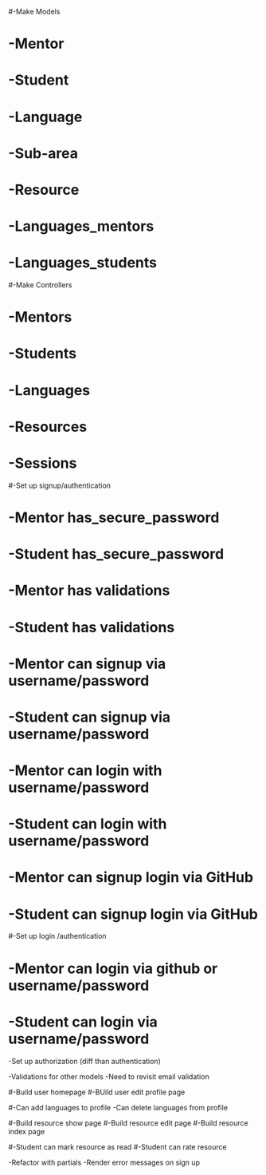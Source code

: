 #-Make Models
#  -Mentor
#  -Student
#  -Language
#  -Sub-area
#  -Resource
#  -Languages_mentors
#  -Languages_students

#-Make Controllers
#  -Mentors
#  -Students
#  -Languages
#  -Resources
#  -Sessions

#-Set up signup/authentication
#  -Mentor has_secure_password
#  -Student has_secure_password
#  -Mentor has validations
#  -Student has validations
#  -Mentor can signup via username/password
#  -Student can signup via username/password
#  -Mentor can login with username/password
#  -Student can login with username/password
#  -Mentor can signup login via GitHub
#  -Student can signup login via GitHub

#-Set up login /authentication
#  -Mentor can login via github or username/password
#  -Student can login via username/password


-Set up authorization (diff than authentication)

-Validations for other models
  -Need to revisit email validation

#-Build user homepage
#-BUild user edit profile page

#-Can add languages to profile
-Can delete languages from profile

#-Build resource show page
#-Build resource edit page
#-Build resource index page

#-Student can mark resource as read
#-Student can rate resource 


-Refactor with partials
-Render error messages on sign up  
